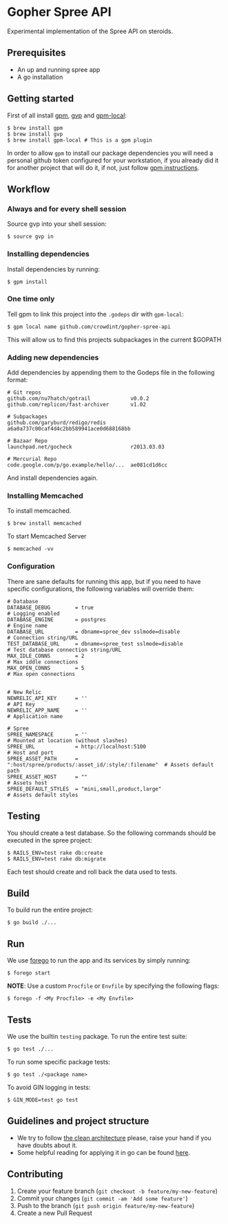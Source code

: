 # Gopher Spree API

Experimental implementation of the Spree API on steroids.

## Prerequisites

- An up and running spree app
- A go installation

## Getting started

First of all install [gpm](https://github.com/pote/gpm),
[gvp](https://github.com/pote/gvp) and
[gpm-local](https://github.com/technosophos/gpm-local):

    $ brew install gpm
    $ brew install gvp
    $ brew install gpm-local # This is a gpm plugin

In order to allow `gpm` to install our package dependencies
you will need a personal github token configured for your workstation,
if you already did it for another project that will do it, if not, just
follow [gpm instructions](https://github.com/pote/gpm#private-repos).

## Workflow

### Always and for every shell session

Source gvp into your shell session:

    $ source gvp in

### Installing dependencies

Install dependencies by running:

    $ gpm install

### One time only

Tell gpm to link this project into the `.godeps` dir with `gpm-local`:

    $ gpm local name github.com/crowdint/gopher-spree-api

This will allow us to find this projects subpackages in the current
$GOPATH

### Adding new dependencies

Add dependencies by appending them to the Godeps file in the following
format:

    # Git repos
    github.com/nu7hatch/gotrail             v0.0.2
    github.com/replicon/fast-archiver       v1.02

    # Subpackages
    github.com/garyburd/redigo/redis        a6a0a737c00caf4d4c2bb589941ace0d688168bb

    # Bazaar Repo
    launchpad.net/gocheck                   r2013.03.03

    # Mercurial Repo
    code.google.com/p/go.example/hello/...  ae081cd1d6cc

And install dependencies again.

### Installing Memcached
To install memcached.

    $ brew install memcached

To start Memcached Server

    $ memcached -vv

### Configuration

There are sane defaults for running this app, but if you need to have
specific configurations, the following variables will override them:

```
# Database
DATABASE_DEBUG        = true                                               # Logging enabled
DATABASE_ENGINE       = postgres                                           # Engine name
DATABASE_URL          = dbname=spree_dev sslmode=disable                   # Connection string/URL
TEST_DATABASE_URL     = dbname=spree_test sslmode=disable                  # Test database connection string/URL
MAX_IDLE_CONNS        = 2                                                  # Max iddle connections
MAX_OPEN_CONNS        = 5                                                  # Max open connections


# New Relic
NEWRELIC_API_KEY      = ''                                                 # API Key
NEWRELIC_APP_NAME     = ''                                                 # Application name

# Spree
SPREE_NAMESPACE       = ''                                                 # Mounted at location (without slashes)
SPREE_URL             = http://localhost:5100                              # Host and port
SPREE_ASSET_PATH      = ":host/spree/products/:asset_id/:style/:filename"  # Assets default path
SPREE_ASSET_HOST      = ""                                                 # Assets host
SPREE_DEFAULT_STYLES  = "mini,small,product,large"                         # Assets default styles
```

## Testing

You should create a test database. So the following commands should be executed in the spree project:

    $ RAILS_ENV=test rake db:create
    $ RAILS_ENV=test rake db:migrate

Each test should create and roll back the data used to tests.

## Build

To build run the entire project:

    $ go build ./...

## Run

We use [forego](http://github.com/ddollar/forego) to run the app and
its services by simply running:

    $ forego start

**NOTE**: Use a custom `Procfile` or `Envfile` by specifying the
following flags:

    $ forego -f <My Procfile> -e <My Envfile>

## Tests

  We use the builtin `testing` package. To run the entire test suite:

    $ go test ./...

  To run some specific package tests:

    $ go test ./<package name>

  To avoid GIN logging in tests:

    $ GIN_MODE=test go test


## Guidelines and project structure

- We try to follow [the clean
architecture](http://blog.8thlight.com/uncle-bob/2012/08/13/the-clean-architecture.html) please, raise your hand if you have doubts about it.
- Some helpful reading for applying it in go can be found
[here](http://manuel.kiessling.net/2012/09/28/applying-the-clean-architecture-to-go-applications).

## Contributing

1. Create your feature branch (`git checkout -b feature/my-new-feature`)
2. Commit your changes (`git commit -am 'Add some feature'`)
3. Push to the branch (`git push origin feature/my-new-feature`)
4. Create a new Pull Request
